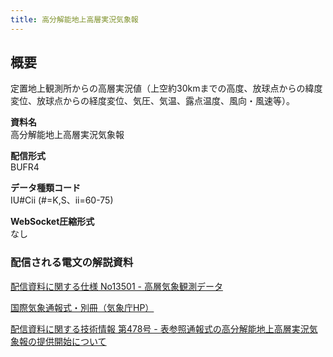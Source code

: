 ```yaml
---
title: 高分解能地上高層実況気象報
---
```


## 概要
定置地上観測所からの高層実況値（上空約30kmまでの高度、放球点からの緯度変位、放球点からの経度変位、気圧、気温、露点温度、風向・風速等）。

**資料名** <br/>
高分解能地上高層実況気象報
 
**配信形式** <br/>
BUFR4

**データ種類コード** <br/>
IU#Cii (#=K,S、ii=60-75)

**WebSocket圧縮形式** <br/>
なし

### 配信される電文の解説資料
[配信資料に関する仕様 No13501 - 高層気象観測データ](https://www.data.jma.go.jp/suishin/shiyou/pdf/no13501)


[国際気象通報式・別冊（気象庁HP）](https://www.jma.go.jp/jma/kishou/books/tsuhoshiki/tsuhoshiki.html)


[配信資料に関する技術情報 第478号 - 表参照通報式の高分解能地上高層実況気象報の提供開始について](https://dmdata.jp/docs/jma/technical/478.pdf)
